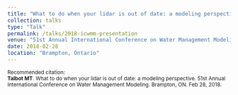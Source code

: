 ```yaml
---
title: "What to do when your lidar is out of date: a modeling perspective"
collection: talks
type: "Talk"
permalink: /talks/2018-icwmm-presentation
venue: "51st Annual International Conference on Water Management Modeling"
date: 2018-02-28
location: "Brampton, Ontario"
---
```


<p style="font-size: smaller">Recommended citation:<br />
<b>Talbot MT</b>. What to do when your lidar is out of date: a modeling perspective. 51st Annual International Conference on Water Management Modeling. Brampton, ON. Feb 28, 2018.
</p>